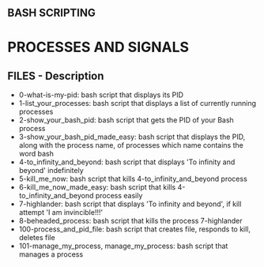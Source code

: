 ## BASH SCRIPTING

# PROCESSES AND SIGNALS

## FILES - Description

* 0-what-is-my-pid: bash script that displays its PID
* 1-list_your_processes: bash script that displays a list of currently running processes
* 2-show_your_bash_pid: bash script that gets the PID of your Bash process
* 3-show_your_bash_pid_made_easy: bash script that displays the PID, along with the process name, of processes which name contains the word bash
* 4-to_infinity_and_beyond: bash script that displays 'To infinity and beyond' indefinitely
* 5-kill_me_now: bash script that kills 4-to_infinity_and_beyond process
* 6-kill_me_now_made_easy: bash script that kills 4-to_infinity_and_beyond process easily
* 7-highlander: bash script that displays 'To infinity and beyond', if kill attempt 'I am invincible!!!'
* 8-beheaded_process: bash script that kills the process 7-highlander
* 100-process_and_pid_file: bash script that creates file, responds to kill, deletes file
* 101-manage_my_process, manage_my_process: bash script that manages a process

